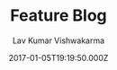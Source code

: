 ---
title: Feature Blog
github: https://github.com/lavkumarv/feature-blog-jekyll
demo: https://lavkumarv.github.io/
author: Lav Kumar Vishwakarma
ssg:
  - Jekyll
cms:
  - No Cms
date: 2017-01-05T19:19:50.000Z
github_branch: master
description: 'Feature Blog is a minimalist, beautiful, responsive theme for Jekyll. Demo: '
stale: true
---